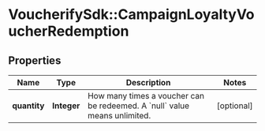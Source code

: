 # VoucherifySdk::CampaignLoyaltyVoucherRedemption

## Properties

| Name | Type | Description | Notes |
| ---- | ---- | ----------- | ----- |
| **quantity** | **Integer** | How many times a voucher can be redeemed. A &#x60;null&#x60; value means unlimited. | [optional] |

